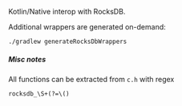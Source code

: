Kotlin/Native interop with RocksDB.

Additional wrappers are generated on-demand:

```shell
./gradlew generateRocksDbWrappers
```

##### Misc notes

All functions can be extracted from `c.h` with regex

```regexp
rocksdb_\S+(?=\()
```

